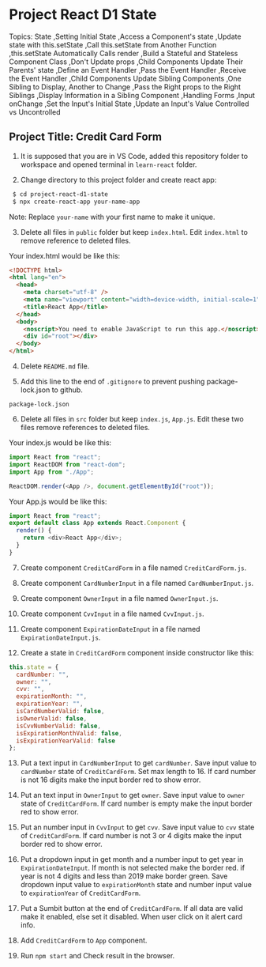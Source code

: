 # Project React D1 State

Topics: State
,Setting Initial State
,Access a Component's state
,Update state with this.setState
,Call this.setState from Another Function
,this.setState Automatically Calls render
,Build a Stateful and Stateless Component Class
,Don't Update props
,Child Components Update Their Parents' state
,Define an Event Handler
,Pass the Event Handler
,Receive the Event Handler
,Child Components Update Sibling Components
,One Sibling to Display, Another to Change
,Pass the Right props to the Right Siblings
,Display Information in a Sibling Component
,Handling Forms
,Input onChange
,Set the Input's Initial State
,Update an Input's Value
Controlled vs Uncontrolled

## Project Title: Credit Card Form

1. It is supposed that you are in VS Code, added this repository folder to workspace and opened terminal in `learn-react` folder.

2. Change directory to this project folder and create react app:

```bash
 $ cd project-react-d1-state
 $ npx create-react-app your-name-app
```

Note: Replace `your-name` with your first name to make it unique.

3. Delete all files in `public` folder but keep `index.html`. Edit `index.html` to remove reference to deleted files.

Your index.html would be like this:

```html
<!DOCTYPE html>
<html lang="en">
  <head>
    <meta charset="utf-8" />
    <meta name="viewport" content="width=device-width, initial-scale=1" />
    <title>React App</title>
  </head>
  <body>
    <noscript>You need to enable JavaScript to run this app.</noscript>
    <div id="root"></div>
  </body>
</html>
```

4. Delete `README.md` file.

5. Add this line to the end of `.gitignore` to prevent pushing package-lock.json to github.

```
package-lock.json
```

6. Delete all files in `src` folder but keep `index.js`, `App.js`. Edit these two files remove references to deleted files.

Your index.js would be like this:

```javascript
import React from "react";
import ReactDOM from "react-dom";
import App from "./App";

ReactDOM.render(<App />, document.getElementById("root"));
```

Your App.js would be like this:

```javascript
import React from "react";
export default class App extends React.Component {
  render() {
    return <div>React App</div>;
  }
}
```

7. Create component `CreditCardForm` in a file named `CreditCardForm.js`.

8. Create component `CardNumberInput` in a file named `CardNumberInput.js`.

9. Create component `OwnerInput` in a file named `OwnerInput.js`.

10. Create component `CvvInput` in a file named `CvvInput.js`.

11. Create component `ExpirationDateInput` in a file named `ExpirationDateInput.js`.

12. Create a state in `CreditCardForm` component inside constructor like this:

```javascript
this.state = {
  cardNumber: "",
  owner: "",
  cvv: "",
  expirationMonth: "",
  expirationYear: "",
  isCardNumberValid: false,
  isOwnerValid: false,
  isCvvNumberValid: false,
  isExpirationMonthValid: false,
  isExpirationYearValid: false
};
```

13. Put a text input in `CardNumberInput` to get `cardNumber`. Save input value to `cardNumber` state of `CreditCardForm`. Set max length to 16. If card number is not 16 digits make the input border red to show error.

14. Put an text input in `OwnerInput` to get `owner`. Save input value to `owner` state of `CreditCardForm`. If card number is empty make the input border red to show error.

15. Put an number input in `CvvInput` to get `cvv`. Save input value to `cvv` state of `CreditCardForm`. If card number is not 3 or 4 digits make the input border red to show error.

16. Put a dropdown input in get month and a number input to get year in `ExpirationDateInput`. If month is not selected make the border red. if year is not 4 digits and less than 2019 make border green. Save dropdown input value to `expirationMonth` state and number input value to `expirationYear` of `CreditCardForm`.

17. Put a Sumbit button at the end of `CreditCardForm`. If all data are valid make it enabled, else set it disabled. When user click on it alert card info.

18. Add `CreditCardForm` to `App` component.

19. Run `npm start` and Check result in the browser.
